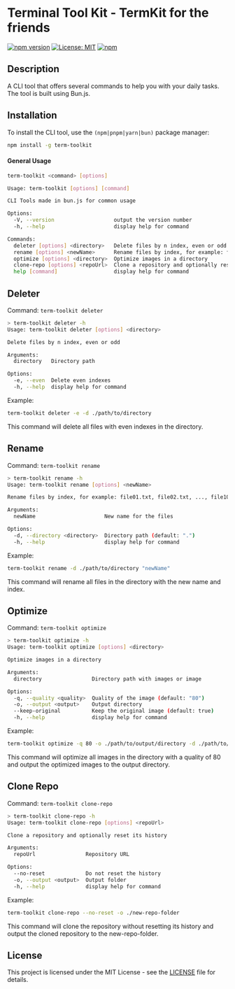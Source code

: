 # Terminal Tool Kit - TermKit for the friends

[![npm version](https://badge.fury.io/js/term-toolkit.svg)](https://badge.fury.io/js/term-toolkit) [![License: MIT](https://img.shields.io/badge/License-MIT-yellow.svg)](https://opensource.org/licenses/MIT) [![npm](https://img.shields.io/npm/dt/term-toolkit)](https://www.npmjs.com/package/term-toolkit)

## Description
A CLI tool that offers several commands to help you with your daily tasks. The tool is built using Bun.js.

## Installation
To install the CLI tool, use the `(npm|pnpm|yarn|bun)` package manager:

```sh
npm install -g term-toolkit
```

#### General Usage

```sh
term-toolkit <command> [options]
```

```sh
Usage: term-toolkit [options] [command]

CLI Tools made in bun.js for common usage

Options:
  -V, --version                   output the version number
  -h, --help                      display help for command

Commands:
  deleter [options] <directory>   Delete files by n index, even or odd
  rename [options] <newName>      Rename files by index, for example: file01.txt, file02.txt, ..., file10.txt
  optimize [options] <directory>  Optimize images in a directory
  clone-repo [options] <repoUrl>  Clone a repository and optionally reset its history
  help [command]                  display help for command
```

Deleter
---
Command: `term-toolkit deleter`

```sh
> term-toolkit deleter -h
Usage: term-toolkit deleter [options] <directory>

Delete files by n index, even or odd

Arguments:
  directory   Directory path

Options:
  -e, --even  Delete even indexes
  -h, --help  display help for command
```

Example:
```sh
term-toolkit deleter -e -d ./path/to/directory
```
This command will delete all files with even indexes in the directory.

Rename
---
Command: `term-toolkit rename`

```sh
> term-toolkit rename -h
Usage: term-toolkit rename [options] <newName>

Rename files by index, for example: file01.txt, file02.txt, ..., file10.txt

Arguments:
  newName                      New name for the files

Options:
  -d, --directory <directory>  Directory path (default: ".")
  -h, --help                   display help for command
```

Example:
```sh
term-toolkit rename -d ./path/to/directory "newName"
```
This command will rename all files in the directory with the new name and index.

Optimize
---
Command: `term-toolkit optimize`

```sh
> term-toolkit optimize -h
Usage: term-toolkit optimize [options] <directory>

Optimize images in a directory

Arguments:
  directory                Directory path with images or image

Options:
  -q, --quality <quality>  Quality of the image (default: "80")
  -o, --output <output>    Output directory
  --keep-original          Keep the original image (default: true)
  -h, --help               display help for command
```

Example:
```sh
term-toolkit optimize -q 80 -o ./path/to/output/directory -d ./path/to/directory
```
This command will optimize all images in the directory with a quality of 80 and output the optimized images to the output directory.

Clone Repo
---
Command: `term-toolkit clone-repo`

```sh
> term-toolkit clone-repo -h
Usage: term-toolkit clone-repo [options] <repoUrl>

Clone a repository and optionally reset its history

Arguments:
  repoUrl                Repository URL

Options:
  --no-reset             Do not reset the history
  -o, --output <output>  Output folder
  -h, --help             display help for command
```

Example:
```sh
term-toolkit clone-repo --no-reset -o ./new-repo-folder
```
This command will clone the repository without resetting its history and output the cloned repository to the new-repo-folder.

## License
This project is licensed under the MIT License - see the [LICENSE](LICENSE) file for details.

